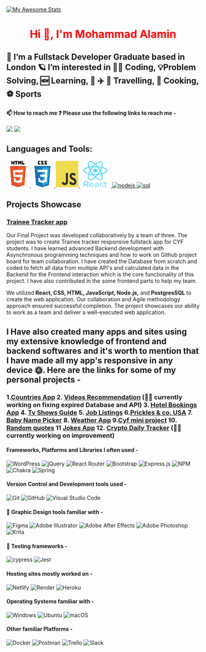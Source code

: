 [![My Awesome Stats](https://awesome-github-stats.azurewebsites.net/user-stats/alamin-eng?cardType=level-alternate&theme=vue)](https://git.io/awesome-stats-card)

<h1 align="center" style="color:red">Hi 👋, I'm Mohammad Alamin</h1>

## 🌱 I’m a Fullstack Developer Graduate based in London 🪐 I’m interested in 👨‍💻 Coding, 💡Problem Solving, 🆕 Learning, 🚌 ✈️ 🌆 Travelling, 🍲 Cooking, ⚽ Sports
#### 📫 How to reach me ❓ Please use the following links to reach me - 
[<img src="https://img.shields.io/badge/LinkedIn-0077B5?style=for-the-badge&logo=linkedin&logoColor=white">](https://www.linkedin.com/in/mohammad-alamin-846376220/) 
[<img src="https://img.shields.io/badge/Gmail-D14836?style=for-the-badge&logo=gmail&logoColor=white">](mohammedalaminruben@gmail.com)

## Languages and Tools:
<p align="left" margin="100px">
  <a href="https://www.w3.org/html/" target="_blank"> <img src="https://raw.githubusercontent.com/devicons/devicon/master/icons/html5/html5-original-wordmark.svg" alt="html5" width="60" height="70" /> </a>
  <a href="https://www.w3schools.com/css/" target="_blank"> <img src="https://raw.githubusercontent.com/devicons/devicon/master/icons/css3/css3-original-wordmark.svg" alt="css3" width="60" height="70"/> </a>
  <a href="https://developer.mozilla.org/en-US/docs/Web/JavaScript" target="_blank"> <img src="https://raw.githubusercontent.com/devicons/devicon/master/icons/javascript/javascript-original.svg" alt="javascript" width="60" height="70"/> </a>
  <a href="https://reactjs.org/" target="_blank"> <img src="https://raw.githubusercontent.com/devicons/devicon/master/icons/react/react-original-wordmark.svg" alt="react" width="80" height="70"/> </a>
  <a href="https://nodejs.org" target="_blank"> <img src="https://upload.wikimedia.org/wikipedia/commons/thumb/d/d9/Node.js_logo.svg/1180px-Node.js_logo.svg.png?20170401104355" alt="nodejs" width="90" height="60"/> </a>
  <a href="https://www.postgresql.org/" target="_blank"> <img src="https://www.vectorlogo.zone/logos/postgresql/postgresql-horizontal.svg" alt="sql" width="190" height="60"/> </a>
</p>

## Projects Showcase

### [Trainee Tracker app](https://in-a-class-of-our-own.onrender.com/)
Our Final Project was developed collaboratively by a team of three. The project was to create Trainee tracker responsive fullstack app for CYF students. I have learned advanced Backend development with Asynchronous programming techniques and how to work on Github project board for team collaboration. I have created the Database from scratch and coded to fetch all data from multiple API's and calculated data in the Backend for the Frontend interaction which is the core functionality of this project. I have also contributed in the some frontend parts to help my team.

We utilized<b> React, CSS, HTML, JavaScript, Node.js,</b> and<b> PostgresSQL </b> to create the web application. Our collaboration and Agile methodology approach ensured successful completion. The project showcases our ability to work as a team and deliver a well-executed web application.

## I Have also created many apps and sites using my extensive knowledge of frontend and backend softwares and it's worth to mention that I have made all my app's responsive in any device 🌞. Here are the links for some of my personal projects - 

### 1.[Countries App](https://cyf-alamin-eng-country-react.netlify.app/) 2. [Videos Recommendation](https://cyf-alamin-eng-full-stack-project-assesment.netlify.app/) (👨‍🔧 currently working on fixing expired Database and API) 3. [Hotel Bookings App](https://cyf-alamin-eng-react-hotel-app.netlify.app/) 4. [Tv Shows Guide](https://cyf-alamin-eng-tv-shows.netlify.app/)  5. [Job Listings](https://alamin-eng-job-listings-react.netlify.app/)  6.[Prickles & co. USA](https://cyf-alamin-eng-responsive-grid-multiple-webpage-prickleandco.netlify.app/)  7. [Baby Name Picker](https://cyf-alamin-eng-baby-names.netlify.app/)  8. [Weather App](https://cyf-alamin-eng-weather-app.netlify.app/)  9.[Cyf mini project](https://alamin-eng-cyf-mini-project-react.netlify.app/)  10. [Random quotes](https://mohammads-random-quotes-react-app.netlify.app/)  11 [Jokes App](https://jokes-react-app-mohammad.netlify.app/)  12. [Crypto Daily Tracker](https://crypto-dailytracker.netlify.app/) (👨‍🔧 currently working on improvement)

#### Frameworks, Platforms and Libraries I often used - 

![WordPress](https://img.shields.io/badge/WordPress-%23117AC9.svg?style=for-the-badge&logo=WordPress&logoColor=white)
![jQuery](https://img.shields.io/badge/jquery-%230769AD.svg?style=for-the-badge&logo=jquery&logoColor=white)
![React Router](https://img.shields.io/badge/React_Router-CA4245?style=for-the-badge&logo=react-router&logoColor=white)
![Bootstrap](https://img.shields.io/badge/bootstrap-%23563D7C.svg?style=for-the-badge&logo=bootstrap&logoColor=white)
![Express.js](https://img.shields.io/badge/express.js-%23404d59.svg?style=for-the-badge&logo=express&logoColor=%2361DAFB)
![NPM](https://img.shields.io/badge/NPM-%23000000.svg?style=for-the-badge&logo=npm&logoColor=white)
![Chakra](https://img.shields.io/badge/chakra-%234ED1C5.svg?style=for-the-badge&logo=chakraui&logoColor=white)
![Spring](https://img.shields.io/badge/spring-%236DB33F.svg?style=for-the-badge&logo=spring&logoColor=white)

#### Version Control and Development tools used - 

![Git](https://img.shields.io/badge/git-%23F05033.svg?style=for-the-badge&logo=git&logoColor=white)
![GitHub](https://img.shields.io/badge/github-%23121011.svg?style=for-the-badge&logo=github&logoColor=white)
![Visual Studio Code](https://img.shields.io/badge/Visual%20Studio%20Code-0078d7.svg?style=for-the-badge&logo=visual-studio-code&logoColor=white)

#### 🎨 Graphic Design tools familiar with -

![Figma](https://img.shields.io/badge/figma-%23F24E1E.svg?style=for-the-badge&logo=figma&logoColor=white)
![Adobe Illustrator](https://img.shields.io/badge/adobe%20illustrator-%23FF9A00.svg?style=for-the-badge&logo=adobe%20illustrator&logoColor=white)
![Adobe After Effects](https://img.shields.io/badge/Adobe%20After%20Effects-9999FF.svg?style=for-the-badge&logo=Adobe%20After%20Effects&logoColor=white)
![Adobe Photoshop](https://img.shields.io/badge/adobe%20photoshop-%2331A8FF.svg?style=for-the-badge&logo=adobe%20photoshop&logoColor=white)
![Krita](https://img.shields.io/badge/Krita-203759?style=for-the-badge&logo=krita&logoColor=EEF37B)

#### 🧪 Testing frameworks - 
![cypress](https://img.shields.io/badge/-cypress-%23E5E5E5?style=for-the-badge&logo=cypress&logoColor=058a5e)
![Jest](https://img.shields.io/badge/-jest-%23C21325?style=for-the-badge&logo=jest&logoColor=white)

#### Hosting sites mostly worked on - 

![Netlify](https://img.shields.io/badge/netlify-%23000000.svg?style=for-the-badge&logo=netlify&logoColor=#00C7B7)
![Render](https://img.shields.io/badge/Render-%46E3B7.svg?style=for-the-badge&logo=render&logoColor=white)
![Heroku](https://img.shields.io/badge/heroku-%23430098.svg?style=for-the-badge&logo=heroku&logoColor=white)

#### Operating Systems familiar with - 

![Windows](https://img.shields.io/badge/Windows-0078D6?style=for-the-badge&logo=windows&logoColor=white)
![Ubuntu](https://img.shields.io/badge/Ubuntu-E95420?style=for-the-badge&logo=ubuntu&logoColor=white)
![macOS](https://img.shields.io/badge/mac%20os-000000?style=for-the-badge&logo=macos&logoColor=F0F0F0)

#### Other familiar Platforms - 

![Docker](https://img.shields.io/badge/docker-%230db7ed.svg?style=for-the-badge&logo=docker&logoColor=white)
![Postman](https://img.shields.io/badge/Postman-FF6C37?style=for-the-badge&logo=postman&logoColor=white)
![Trello](https://img.shields.io/badge/Trello-%23026AA7.svg?style=for-the-badge&logo=Trello&logoColor=white)
![Slack](https://img.shields.io/badge/Slack-4A154B?style=for-the-badge&logo=slack&logoColor=white)


<!-- <img src="https://seeklogo.com/images/L/linkedin-icon-logo-05B2880899-seeklogo.com.png" width="50" height="50" display="inline-block">
<img src="https://seeklogo.com/images/I/instagram-new-2016-logo-D9D42A0AD4-seeklogo.com.png" width="50" height="50">
<img src="https://seeklogo.com/images/L/linkedin-icon-logo-05B2880899-seeklogo.com.png" width="50" height="50"> -->



<!---
Alamin-eng/Alamin-eng is a ✨ special ✨ repository because its `README.md` (this file) appears on your GitHub profile.
You can click the Preview link to take a look at your changes.
--->
